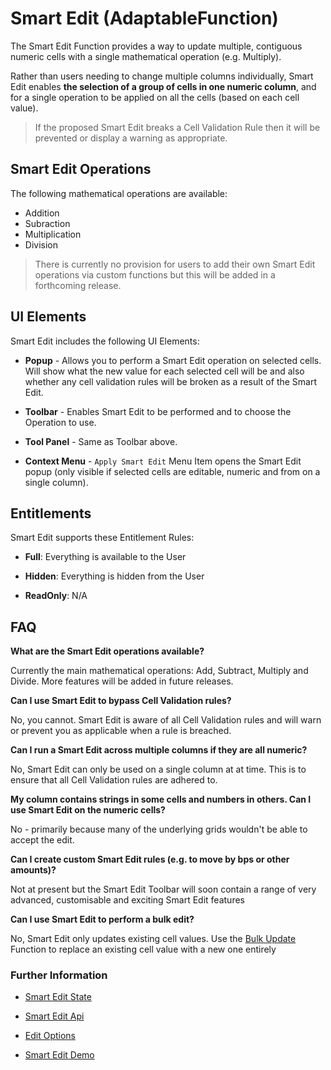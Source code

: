 # Smart Edit (AdaptableFunction)

The Smart Edit Function provides a way to update multiple, contiguous numeric cells with a single mathematical operation (e.g. Multiply).

Rather than users needing to change multiple columns individually, Smart Edit enables **the selection of a group of cells in one numeric column**, and for a single operation to be applied on all the cells (based on each cell value).

> If the proposed Smart Edit breaks a Cell Validation Rule then it will be prevented or display a warning as appropriate.

## Smart Edit Operations

The following mathematical operations are available:

- Addition
- Subraction
- Multiplication
- Division

> There is currently no provision for users to add their own Smart Edit operations via custom functions but this will be added in a forthcoming release.

## UI Elements

Smart Edit includes the following UI Elements:

- **Popup** - Allows you to perform a Smart Edit operation on selected cells.  Will show what the new value for each selected cell will be and also whether any cell validation rules will be broken as a result of the Smart Edit.

- **Toolbar** - Enables Smart Edit to be performed and to choose the Operation to use.

- **Tool Panel** - Same as Toolbar above.

- **Context Menu** - `Apply Smart Edit` Menu Item opens the Smart Edit popup (only visible if selected cells are editable, numeric and from on a single column).

## Entitlements

Smart Edit supports these Entitlement Rules:

- **Full**: Everything is available to the User

- **Hidden**: Everything is hidden from the User

- **ReadOnly**: N/A

## FAQ

**What are the Smart Edit operations available?**

Currently the main mathematical operations: Add, Subtract, Multiply and Divide. More features will be added in future releases.

**Can I use Smart Edit to bypass Cell Validation rules?**

No, you cannot.  Smart Edit is aware of all Cell Validation rules and will warn or prevent you as applicable when a rule is breached.

**Can I run a Smart Edit across multiple columns if they are all numeric?**

No, Smart Edit can only be used on a single column at at time.  This is to ensure that all Cell Validation rules are adhered to.

**My column contains strings in some cells and numbers in others.  Can I use Smart Edit on the numeric cells?**

No - primarily because many of the underlying grids wouldn't be able to accept the edit.

**Can I create custom Smart Edit rules (e.g. to move by bps or other amounts)?**

Not at present but the Smart Edit Toolbar will soon contain a range of very advanced, customisable and exciting Smart Edit features 

**Can I use Smart Edit to perform a bulk edit?**

No, Smart Edit only updates existing cell values. Use the [Bulk Update](./bulk-update-function.md) Function to replace an existing cell value with a new one entirely

### Further Information

- [Smart Edit State](https://api.adaptabletools.com/interfaces/_src_predefinedconfig_smarteditstate_.smarteditstate.html)

- [Smart Edit Api](https://api.adaptabletools.com/interfaces/_src_api_smarteditapi_.smarteditapi.html)

- [Edit Options](https://api.adaptabletools.com/interfaces/_src_adaptableoptions_editoptions_.editoptions.html)

- [Smart Edit Demo](https://demo.adaptabletools.com/edit/aggridsmarteditdemo)
